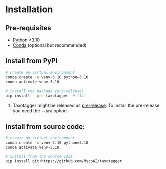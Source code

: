 
# Installation

## Pre-requisites

- Python ≥3.10
- [Conda](https://docs.conda.io/en/latest/miniconda.html) (optional but recommended)


## Install from PyPI

```bash title="Install taxotagger package"
# create an virtual environment
conda create -n venv-3.10 python=3.10
conda activate venv-3.10

# install the package (pre-release)
pip install --pre taxotagger  # (1)!
```

1. Taxotagger might be released as [pre-release](https://pypi.org/project/taxotagger/#history). To install the pre-release, you need the `--pre` option. 

## Install from source code:
```bash title="Install from this repo"
# create an virtual environment
conda create -n venv-3.10 python=3.10
conda activate venv-3.10

# install from the source code
pip install git+https://github.com/MycoAI/taxotagger
```